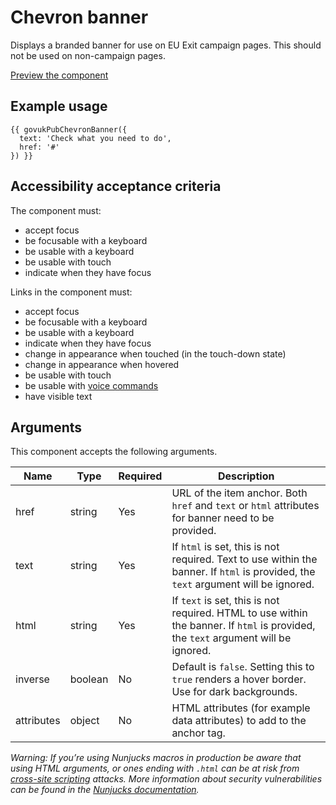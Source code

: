 # Chevron banner

Displays a branded banner for use on EU Exit campaign pages. This should not be used on non-campaign pages.

[Preview the component](https://govuk-publishing-frontend.herokuapp.com/components/chevron-banner/)

## Example usage

```
{{ govukPubChevronBanner({
  text: 'Check what you need to do',
  href: '#'
}) }}
```

## Accessibility acceptance criteria

The component must:

- accept focus
- be focusable with a keyboard
- be usable with a keyboard
- be usable with touch
- indicate when they have focus

Links in the component must:

- accept focus
- be focusable with a keyboard
- be usable with a keyboard
- indicate when they have focus
- change in appearance when touched (in the touch-down state)
- change in appearance when hovered
- be usable with touch
- be usable with [voice commands](https://www.w3.org/WAI/perspectives/voice.html)
- have visible text

## Arguments

This component accepts the following arguments.

|Name|Type|Required|Description|
|---|---|---|---|
|href|string|Yes|URL of the item anchor. Both `href` and `text` or `html` attributes for banner need to be provided.|
|text|string|Yes|If `html` is set, this is not required. Text to use within the banner. If `html` is provided, the `text` argument will be ignored.|
|html|string|Yes|If `text` is set, this is not required. HTML to use within the banner. If `html` is provided, the `text` argument will be ignored.|
|inverse|boolean|No|Default is `false`. Setting this to `true` renders a hover border. Use for dark backgrounds.|
|attributes|object|No|HTML attributes (for example data attributes) to add to the anchor tag.|

*Warning: If you’re using Nunjucks macros in production be aware that using HTML arguments, or ones ending with `.html` can be at risk from [cross-site scripting](https://en.wikipedia.org/wiki/Cross-site_scripting) attacks. More information about security vulnerabilities can be found in the [Nunjucks documentation](https://mozilla.github.io/nunjucks/api.html#user-defined-templates-warning).*
